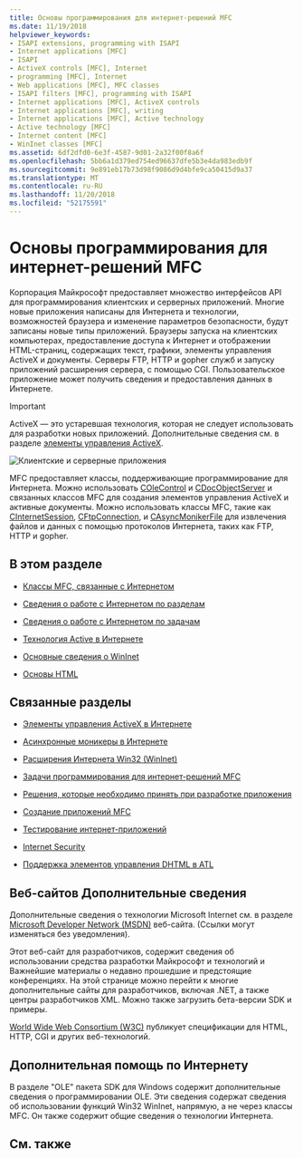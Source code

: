 ```yaml
---
title: Основы программирования для интернет-решений MFC
ms.date: 11/19/2018
helpviewer_keywords:
- ISAPI extensions, programming with ISAPI
- Internet applications [MFC]
- ISAPI
- ActiveX controls [MFC], Internet
- programming [MFC], Internet
- Web applications [MFC], MFC classes
- ISAPI filters [MFC], programming with ISAPI
- Internet applications [MFC], ActiveX controls
- Internet applications [MFC], writing
- Internet applications [MFC], Active technology
- Active technology [MFC]
- Internet content [MFC]
- WinInet classes [MFC]
ms.assetid: 6df2dfd0-6e3f-4587-9d01-2a32f00f8a6f
ms.openlocfilehash: 5bb6a1d379ed754ed96637dfe5b3e4da983edb9f
ms.sourcegitcommit: 9e891eb17b73d98f9086d9d4bfe9ca50415d9a37
ms.translationtype: MT
ms.contentlocale: ru-RU
ms.lasthandoff: 11/20/2018
ms.locfileid: "52175591"
---
```

# <a name="mfc-internet-programming-basics"></a>Основы программирования для интернет-решений MFC

Корпорация Майкрософт предоставляет множество интерфейсов API для программирования клиентских и серверных приложений. Многие новые приложения написаны для Интернета и технологии, возможностей браузера и изменение параметров безопасности, будут записаны новые типы приложений. Браузеры запуска на клиентских компьютерах, предоставление доступа к Интернет и отображении HTML-страниц, содержащих текст, графики, элементы управления ActiveX и документы. Серверы FTP, HTTP и gopher служб и запуску приложений расширения сервера, с помощью CGI. Пользовательское приложение может получить сведения и предоставления данных в Интернете.

>[!IMPORTANT]
> ActiveX — это устаревшая технология, которая не следует использовать для разработки новых приложений. Дополнительные сведения см. в разделе [элементы управления ActiveX](activex-controls.md).

![Клиентские и серверные приложения](../mfc/media/vc38bq1.gif "клиентские и серверные приложения")

MFC предоставляет классы, поддерживающие программирование для Интернета. Можно использовать [COleControl](../mfc/reference/colecontrol-class.md) и [CDocObjectServer](../mfc/reference/cdocobjectserver-class.md) и связанных классов MFC для создания элементов управления ActiveX и активные документы. Можно использовать классы MFC, такие как [CInternetSession](../mfc/reference/cinternetsession-class.md), [CFtpConnection](../mfc/reference/cftpconnection-class.md), и [CAsyncMonikerFile](../mfc/reference/casyncmonikerfile-class.md) для извлечения файлов и данных с помощью протоколов Интернета, таких как FTP, HTTP и gopher.

## <a name="in-this-section"></a>В этом разделе

- [Классы MFC, связанные с Интернетом](../mfc/internet-related-mfc-classes.md)

- [Сведения о работе с Интернетом по разделам](../mfc/internet-information-by-topic.md)

- [Сведения о работе с Интернетом по задачам](../mfc/internet-information-by-task.md)

- [Технология Active в Интернете](../mfc/active-technology-on-the-internet.md)

- [Основные сведения о WinInet](../mfc/wininet-basics.md)

- [Основы HTML](../mfc/html-basics.md)

## <a name="related-sections"></a>Связанные разделы

- [Элементы управления ActiveX в Интернете](../mfc/activex-controls-on-the-internet.md)

- [Асинхронные моникеры в Интернете](../mfc/asynchronous-monikers-on-the-internet.md)

- [Расширения Интернета Win32 (WinInet)](../mfc/win32-internet-extensions-wininet.md)

- [Задачи программирования для интернет-решений MFC](../mfc/mfc-internet-programming-tasks.md)

- [Решения, которые необходимо принять при разработке приложения](../mfc/application-design-choices.md)

- [Создание приложений MFC](../mfc/writing-mfc-applications.md)

- [Тестирование интернет-приложений](../mfc/testing-internet-applications.md)

- [Internet Security](../mfc/internet-security-cpp.md)

- [Поддержка элементов управления DHTML в ATL](../atl/atl-support-for-dhtml-controls.md)

##  <a name="_core_web_sites_for_more_information"></a> Веб-сайтов Дополнительные сведения

Дополнительные сведения о технологии Microsoft Internet см. в разделе [Microsoft Developer Network (MSDN)](http://go.microsoft.com/fwlink/p/?linkid=56322) веб-сайта. (Ссылки могут изменяться без уведомления).

Этот веб-сайт для разработчиков, содержит сведения об использовании средства разработки Майкрософт и технологий и Важнейшие материалы о недавно прошедшие и предстоящие конференциях. На этой странице можно перейти к многие дополнительные сайты для разработчиков, включая .NET, а также центры разработчиков XML. Можно также загрузить бета-версии SDK и примеры.

[World Wide Web Consortium (W3C)](http://go.microsoft.com/fwlink/p/?linkid=37125) публикует спецификации для HTML, HTTP, CGI и других веб-технологий.

##  <a name="_core_more_internet_help"></a> Дополнительная помощь по Интернету

В разделе "OLE" пакета SDK для Windows содержит дополнительные сведения о программировании OLE. Эти сведения содержат сведения об использовании функций Win32 WinInet, напрямую, а не через классы MFC. Он также содержит общие сведения о технологии Интернета.

## <a name="see-also"></a>См. также

